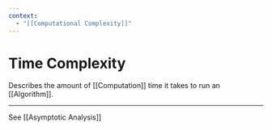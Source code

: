 ```yaml
---
context:
  - "[[Computational Complexity]]"
---
```


# Time Complexity

Describes the amount of [[Computation]] time it takes to run an [[Algorithm]].

---

See [[Asymptotic Analysis]]
